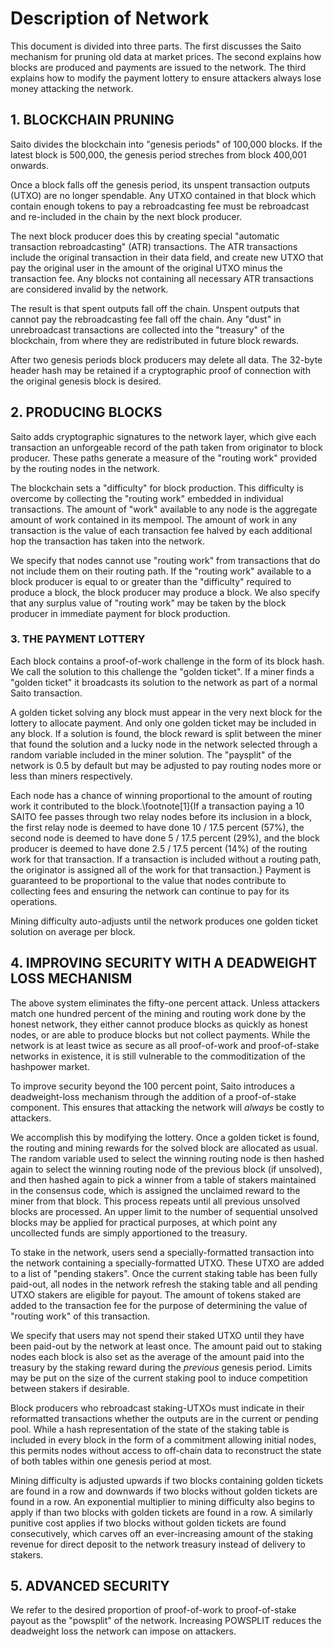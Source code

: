# Description of Network

This document is divided into three parts. The first discusses the Saito mechanism for pruning old data at market prices. The second explains how blocks are produced and payments are issued to the network. The third explains how to modify the payment lottery to ensure attackers always lose money attacking the network.

## 1. BLOCKCHAIN PRUNING

Saito divides the blockchain into "genesis periods" of 100,000 blocks. If the latest block is 500,000, the genesis period streches from block 400,001 onwards.

Once a block falls off the genesis period, its unspent transaction outputs (UTXO) are no longer spendable. Any UTXO contained in that block which contain enough tokens to pay a rebroadcasting fee must be rebroadcast and re-included in the chain by the next block producer.

The next block producer does this by creating special "automatic transaction rebroadcasting" (ATR) transactions. The ATR transactions include the original transaction in their data field, and create new UTXO that pay the original user in the amount of the original UTXO minus the transaction fee. Any blocks not containing all necessary ATR transactions are considered invalid by the network.

The result is that spent outputs fall off the chain. Unspent outputs that cannot pay the rebroadcasting fee fall off the chain. Any "dust" in unrebroadcast transactions are collected into the "treasury" of the blockchain, from where they are redistributed in future block rewards.

After two genesis periods block producers may delete all data. The 32-byte header hash may be retained if a cryptographic proof of connection with the original genesis block is desired.

## 2. PRODUCING BLOCKS

Saito adds cryptographic signatures to the network layer, which give each transaction an unforgeable record of the path taken from originator to block producer. These paths generate a measure of the "routing work" provided by the routing nodes in the network.

The blockchain sets a "difficulty" for block production. This difficulty is overcome by collecting the  "routing work" embedded in individual transactions. The amount of "work" available to any node is the aggregate amount of work contained in its mempool. The amount of work in any transaction is the value of each transaction fee halved by each additional hop the transaction has taken into the network.

We specify that nodes cannot use "routing work" from transactions that do not include them on their routing path. If the "routing work" available to a block producer is equal to or greater than the "difficulty" required to produce a block, the block producer may produce a block. We also specify that any surplus value of "routing work" may be taken by the block producer in immediate payment for block production.


### 3. THE PAYMENT LOTTERY

Each block contains a proof-of-work challenge in the form of its block hash. We call the solution to this challenge the "golden ticket". If a miner finds a "golden ticket" it broadcasts its solution to the network as part of a normal Saito transaction.

A golden ticket solving any block must appear in the very next block for the lottery to allocate payment. And only one golden ticket may be included in any block. If a solution is found, the block reward is split between the miner that found the solution and a lucky node in the network selected through a random variable included in the miner solution. The "paysplit" of the network is 0.5 by default but may be adjusted to pay routing nodes more or less than miners respectively.

Each node has a chance of winning proportional to the amount of routing work it contributed to the block.\footnote[1]{If a transaction paying a 10 SAITO fee passes through two relay nodes before its inclusion in a block, the first relay node is deemed to have done 10 / 17.5 percent (57\%), the second node is deemed to have done 5 / 17.5 percent (29\%), and the block producer is deemed to have done 2.5 / 17.5 percent (14\%) of the routing work for that transaction. If a transaction is included without a routing path, the originator is assigned all of the work for that transaction.} Payment is guaranteed to be proportional to the value that nodes contribute to collecting fees and ensuring the network can continue to pay for its operations.

Mining difficulty auto-adjusts until the network produces one golden ticket solution on average per block.

## 4. IMPROVING SECURITY WITH A DEADWEIGHT LOSS MECHANISM

The above system eliminates the fifty-one percent attack. Unless attackers match one hundred percent of the mining and routing work done by the honest network, they either cannot produce blocks as quickly as honest nodes, or are able to produce blocks but not collect payments. While the network is at least twice as secure as all proof-of-work and proof-of-stake networks in existence, it is still vulnerable to the commoditization of the hashpower market.

To improve security beyond the 100 percent point, Saito introduces a deadweight-loss mechanism through the addition of a proof-of-stake component. This ensures that attacking the network will *always* be costly to attackers.

We accomplish this by modifying the lottery. Once a golden ticket is found, the routing and mining rewards for the solved block are allocated as usual. The random variable used to select the winning routing node is then hashed again to select the winning routing node of the previous block (if unsolved), and then hashed again to pick a winner from a table of stakers maintained in the consensus code, which is assigned the unclaimed reward to the miner from that block. This process repeats until all previous unsolved blocks are processed. An upper limit to the number of sequential unsolved blocks may be applied for practical purposes, at which point any uncollected funds are simply apportioned to the treasury.

To stake in the network, users send a specially-formatted transaction into the network containing a specially-formatted UTXO. These UTXO are added to a list of "pending stakers". Once the current staking table has been fully paid-out, all nodes in the network refresh the staking table and all pending UTXO stakers are eligible for payout. The amount of tokens staked are added to the transaction fee for the purpose of determining the value of "routing work" of this transaction.

We specify that users may not spend their staked UTXO until they have been paid-out by the network at least once. The amount paid out to staking nodes each block is also set as the average of the amount paid into the treasury by the staking reward during the *previous* genesis period. Limits may be put on the size of the current staking pool to induce competition between stakers if desirable.

Block producers who rebroadcast staking-UTXOs must indicate in their reformatted transactions whether the outputs are in the current or pending pool. While a hash representation of the state of the staking table is included in every block in the form of a commitment allowing initial nodes, this permits nodes without access to off-chain data to reconstruct the state of both tables within one genesis period at most.

Mining difficulty is adjusted upwards if two blocks containing golden tickets are found in a row and downwards if two blocks without golden tickets are found in a row. An exponential multiplier to mining difficulty also begins to apply if than two blocks with golden tickets are found in a row. A similarly punitive cost applies if two blocks without golden tickets are found consecutively, which carves off an ever-increasing amount of the staking revenue for direct deposit to the network treasury instead of delivery to stakers.


## 5. ADVANCED SECURITY

We refer to the desired proportion of proof-of-work to proof-of-stake payout as the "powsplit" of the network. Increasing POWSPLIT reduces the deadweight loss the network can impose on attackers.



